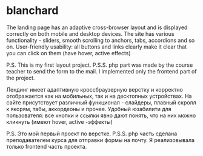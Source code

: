 # blanchard
The landing page has an adaptive cross-browser layout and is displayed correctly on both mobile and desktop devices.
The site has various functionality - sliders, smooth scrolling to anchors, tabs, accordions and so on.
User-friendly usability: all buttons and links clearly make it clear that you can click on them (have hover, active effects)

P.S. This is my first layout project.
P.S.S. php part was made by the course teacher to send the form to the mail. I implemented only the frontend part of the project.

Лендинг имеет адаптивную кроссбраузерную верстку и корректно отображается как на мобильных, так и на десктопных устройствах.
На сайте присутствует различный функционал - слайдеры, плавный скролл к якорям, табы, аккордеоны и прочее.
Удобный юзабилити для пользователя: все кнопки и ссылки явно дают понять, что на них можно кликнуть (имеют hover, active -эффекты)

P.S. Это мой первый проект по верстке.
P.S.S. php  часть сделана преподавателем курса для отправки формы на почту. Я реализовывала только frontend часть проекта.

